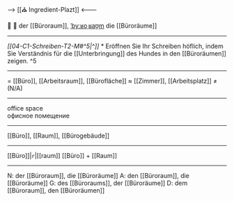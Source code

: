 --> [[⛪ Ingredient-Plazt]] <---

🏢 🔵 der [[Büroraum]], [ˈbyːʁoˌʁaʊ̯m](https://youglish.com/pronounce/Büroraum/german)
die [[Büroräume]]

---
*[[04-C1-Schreiben-T2-M#^5|^]]* * Eröffnen Sie Ihr Schreiben höflich, indem Sie Verständnis für die [[Unterbringung]] des Hundes in den [[Büroräumen]] zeigen. ^5


---
= [[Büro]], [[Arbeitsraum]], [[Bürofläche]]
≈ [[Zimmer]], [[Arbeitsplatz]]
≠ (N/A)

---
office space  
офисное помещение

---
[[Büro]], [[Raum]], [[Bürogebäude]]

---
[[Büro]]|`r`|[[raum]]
[[Büro]] + [[Raum]]


---
N: der [[Büroraum]], die [[Büroräume]]
A: den [[Büroraum]], die [[Büroräume]]
G: des [[Büroraums]], der [[Büroräume]]
D: dem [[Büroraum]], den [[Büroräumen]]
